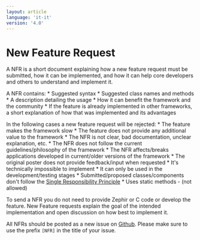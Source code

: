 ```yaml
---
layout: article
language: 'it-it'
version: '4.0'
---
```

# New Feature Request

A NFR is a short document explaining how a new feature request must be submitted, how it can be implemented, and how it can help core developers and others to understand and implement it.

A NFR contains: * Suggested syntax * Suggested class names and methods * A description detailing the usage * How it can benefit the framework and the community * If the feature is already implemented in other frameworks, a short explanation of how that was implemented and its advantages

In the following cases a new feature request will be rejected: * The feature makes the framework slow * The feature does not provide any additional value to the framework * The NFR is not clear, bad documentation, unclear explanation, etc. * The NFR does not follow the current guidelines/philosophy of the framework * The NFR affects/breaks applications developed in current/older versions of the framework * The original poster does not provide feedback/input when requested * It's technically impossible to implement * It can only be used in the development/testing stages * Submitted/proposed classes/components don't follow the [Single Responsibility Principle](https://en.wikipedia.org/wiki/Single_responsibility_principle) * Uses static methods - (not allowed)

To send a NFR you do not need to provide Zephir or C code or develop the feature. New Feature requests explain the goal of the intended implementation and open discussion on how best to implement it.

All NFRs should be posted as a new issue on [Github](https://github.com/phalcon/cphalcon/issues). Please make sure to use the prefix `[NFR]` in the title of your issue.